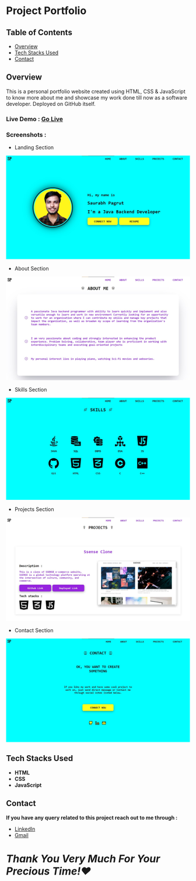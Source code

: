 # Project Portfolio

## Table of Contents

- [Overview](#overview)
- [Tech Stacks Used](#tech-stacks-used)
- [Contact](#contact)

## Overview

This is a personal portfolio website created using HTML, CSS & JavaScript to know more about me and showcase my work done till now as a software developer. Deployed on GitHub itself.

### Live Demo : [Go Live](https://saurabhpagrut.github.io/)  

### Screenshots :  

- Landing Section

![Screenshot1](./Images/Screenshots/Screenshot1.jpg)

- About Section  

![Screenshot2](./Images/Screenshots/Screenshot2.jpg)

- Skills Section  

![Screenshot3](./Images/Screenshots/Screenshot3.jpg)

- Projects Section

![Screenshot4](./Images/Screenshots/Screenshot4.jpg)

- Contact Section  

![Screenshot5](./Images/Screenshots/Screenshot5.jpg)

## Tech Stacks Used

- **HTML**
- **CSS**
- **JavaScript**

## Contact

**If you have any query related to this project reach out to me through :**

- [LinkedIn](https://www.linkedin.com/in/SaurabhPagrut)
- [Gmail](mailto:getsaurabhpagrut@gmail.com)

# ***Thank You Very Much For Your Precious Time!❤***
